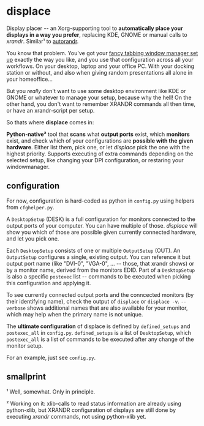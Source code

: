 <!-- vim: tw=72 fo+=a
-->

displace
========

Display placer -- an Xorg-supporting tool to **automatically place your
displays in a way you prefer**, replacing KDE, GNOME or manual calls to
*xrandr*. Similar¹ to <a
href="https://github.com/phillipberndt/autorandr ">autorandr</a>.

You know that problem. You've got your <a
href="https://github.com/dpiegdon/qtile-setup">fancy tabbing window
manager set up</a> exactly the way you like, and you use that
configuration across all your workflows. On your desktop, laptop and
your office PC. With your docking station or without, and also when
giving random presentations all alone in your homeoffice...

But you *really* don't want to use some desktop environment like KDE or
GNOME or whatever to manage your setup, because why the hell! On the
other hand, you don't want to remember XRANDR commands all then time, or
have an xrandr-script per setup.

So thats where **displace** comes in:

**Python-native²** tool that **scans** what **output ports** exist,
which **monitors** exist, and check which of your configurations are
**possible with the given hardware**. Either list them, pick one, or let
*displace* pick the one with the highest priority. Supports executing of
extra commands depending on the selected setup, like changing your DPI
configuration, or restaring your windowmanager.

configuration
-------------

For now, configuration is hard-coded as python in `config.py` using
helpers from `cfghelper.py`.

A `DesktopSetup` (DESK) is a full configuration for monitors connected
to the output ports of your computer. You can have multiple of those.
*displace* will show you which of those are possible given currently
connected hardware, and let you pick one.

Each `DesktopSetup` consists of one or multiple `OutputSetup` (OUT). An
`OutputSetup` configures a single, existing output. You can reference it
but output port name (like "DVI-0", "VGA-0", ... -- those, that xrandr
shows) or by a monitor name, derived from the monitors EDID. Part of a
`DesktopSetup` is also a specific `postexec` list -- commands to be
executed when picking this configuration and applying it.

To see currently connected output ports and the conncected monitors (by
their identifying name), check the output of `displace` or `displace
-v`. `--verbose` shows additional names that are also available for your
monitor, which may help when the primary name is not unique.

The **ultimate configuration** of displace is defined by
`defined_setups` and `postexec_all` in `config.py`. `defined_setups` is
a list of `DesktopSetup`, which `postexec_all` is a list of commands to
be executed after any change of the monitor setup.

For an example, just see `config.py`.

smallprint
----------

¹ Well, somewhat. Only in principle.

² Working on it: xlib-calls to read status information are already using
python-xlib, but XRANDR configuration of displays are still done by
executing *xrandr* commands, not using python-xlib yet.
